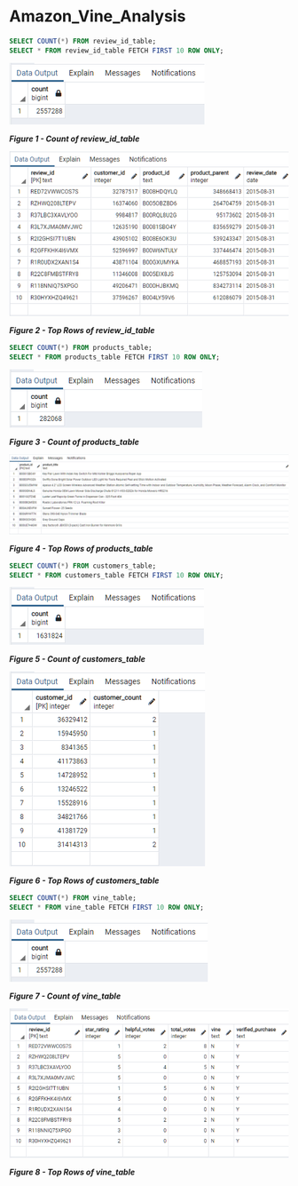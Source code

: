 # Amazon_Vine_Analysis



```sql
SELECT COUNT(*) FROM review_id_table;
SELECT * FROM review_id_table FETCH FIRST 10 ROW ONLY;
```



![1_review_id_table_count](Resources/1_review_id_table_count.png "Figure 1 - Count of review_id_table")

***Figure 1 - Count of review_id_table***





![2_Top_Rows_of_review_id_table](Resources/2_Top_Rows_of_review_id_table.png "Figure 2 - Top Rows of review_id_table")

***Figure 2 - Top Rows of review_id_table***





```sql
SELECT COUNT(*) FROM products_table;
SELECT * FROM products_table FETCH FIRST 10 ROW ONLY;
```





![1_review_id_table_count](Resources/3_products_table_count.png "Figure 3 - Count of products_table")

***Figure 3 - Count of products_table***





![4_Top_Rows_of_products_table](Resources/4_Top_Rows_of_products_table.png "Figure 4 - Top Rows of product_table")

***Figure 4 - Top Rows of products_table***





```sql
SELECT COUNT(*) FROM customers_table;
SELECT * FROM customers_table FETCH FIRST 10 ROW ONLY;
```



![5_customers_table_count](Resources/5_customers_table_count.png "Figure 5 - Count of customers_table")

***Figure 5 - Count of customers_table***









![6_Top_Rows_of_customers_table](Resources/6_Top_Rows_of_customers_table.png "Figure 6 - Top Rows of customers_table")

***Figure 6 - Top Rows of customers_table***





```sql
SELECT COUNT(*) FROM vine_table;
SELECT * FROM vine_table FETCH FIRST 10 ROW ONLY;
```



![7_vine_table_count](Resources/7_vine_table_count.png "Figure 7 - Count of vine_table")

***Figure 7 - Count of vine_table***









![6_Top_Rows_of_vine_table](Resources/8_Top_Rows_of_vine_table.png "Figure 8 - Top Rows of vine_table")

***Figure 8 - Top Rows of vine_table***

